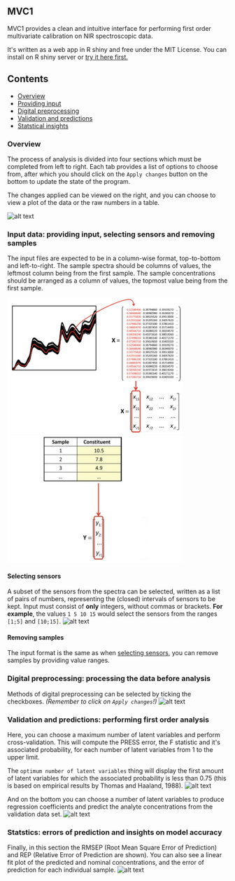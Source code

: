 ## MVC1

MVC1 provides a clean and intuitive interface for performing first order
multivariate calibration on NIR spectroscopic data.

It's written as a web app in R shiny and free under the MIT License.
You can install on R shiny server or
[try it here first.](http://atmunr.shinyapps.io/mvc1)

## Contents
 * [Overview](#overview)
 * [Providing input](#input-data-providing-input-selecting-sensors-and-removing-samples)
 * [Digital preprocessing](#digital-preprocessing-processing-the-data-before-analysis)
 * [Validation and predictions](#validation-and-predictions-performing-first-order-analysis)
 * [Statstical insights](#statstics-errors-of-prediction-and-insights-on-model-accuracy)


### Overview

The process of analysis is divided into four sections which must be completed
from left to right. Each tab provides a list of options to choose from, after
which you should click on the `Apply changes` button on the bottom to update
the state of the program.

The changes applied can be viewed on the right, and you can choose to view a
plot of the data or the raw numbers in a table.


![alt text](https://raw.githubusercontent.com/atmunr/MVC1/master/readmefigures/overview.jpg)

### Input data: providing input, selecting sensors and removing samples
The input files are expected to be in a column-wise format, top-to-bottom and
left-to-right. The sample spectra should be columns of values, the leftmost
column being from the first sample. The sample concentrations should be arranged
as a column of values, the topmost value being from the first sample.
<p float="left">
  <img src="/readmefigures/input_format_1.jpg" width="400" />
  <img src="/readmefigures/input_format_2.jpg" width="400" />
</p>

#### Selecting sensors
A subset of the sensors from the spectra can be selected, written as a list of
pairs of numbers, representing the (closed) intervals of sensors to be kept.
Input must consist of **only** integers, without commas or brackets.
**For example**, the values `1 5 10 15` would select the sensors from the ranges
`[1;5]` and `[10;15]`.
![alt text](https://raw.githubusercontent.com/atmunr/MVC1/master/readmefigures/selecting_sensors.jpg)

#### Removing samples
The input format is the same as when [selecting sensors](#selecting-sensors),
you can remove samples by providing value ranges.

### Digital preprocessing: processing the data before analysis
Methods of digital preprocessing can be selected by ticking the checkboxes.
*(Remember to click on `Apply changes`!)*
![alt text](https://raw.githubusercontent.com/atmunr/MVC1/master/readmefigures/digital_preprocessing.jpg)

### Validation and predictions: performing first order analysis
Here, you can choose a maximum number of latent variables and perform
cross-validation. This will compute the PRESS error, the F statistic and it's
associated probability, for each number of latent variables from 1 to the upper
limit.

The `optimum number of latent variables` thing will display the first amount of
latent variables for which the associated probability is less than 0.75 (this is
based on empirical results by Thomas and Haaland, 1988).
![alt text](https://raw.githubusercontent.com/atmunr/MVC1/master/readmefigures/validation.jpg)

And on the bottom you can choose a number of latent variables to produce
regression coefficients and predict the analyte concentrations from the
validation data set.
![alt text](https://raw.githubusercontent.com/atmunr/MVC1/master/readmefigures/prediction.jpg)

### Statstics: errors of prediction and insights on model accuracy
Finally, in this section the  RMSEP (Root Mean Square Error of Prediction) and
REP (Relative Error of Prediction are shown). You can also see a linear fit plot
of the predicted and nominal concentrations, and the error of prediction for
each individual sample.
![alt text](https://raw.githubusercontent.com/atmunr/MVC1/master/readmefigures/statistics.jpg)

